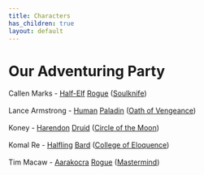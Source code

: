 ```yaml
---
title: Characters
has_children: true
layout: default
---
```


# Our Adventuring Party

Callen Marks - [Half-Elf](http://dnd5e.wikidot.com/half-elf) [Rogue](http://dnd5e.wikidot.com/rogue) ([Soulknife](http://dnd5e.wikidot.com/rogue:soulknife)) <br><br>
Lance Armstrong - [Human](http://dnd5e.wikidot.com/human) [Paladin](http://dnd5e.wikidot.com/paladin) ([Oath of Vengeance](http://dnd5e.wikidot.com/paladin:vengeance)) <br><br>
Koney - [Harendon](http://dnd5e.wikidot.com/harengon) [Druid](http://dnd5e.wikidot.com/druid) ([Circle of the Moon](http://dnd5e.wikidot.com/druid:moon))<br><br>
Komal Re - [Halfling](http://dnd5e.wikidot.com/halfling) [Bard](http://dnd5e.wikidot.com/bard) ([College of Eloquence](http://dnd5e.wikidot.com/bard:eloquence))<br><br>
Tim Macaw - [Aarakocra](http://dnd5e.wikidot.com/aarakocra) [Rogue](http://dnd5e.wikidot.com/rogue) ([Mastermind](http://dnd5e.wikidot.com/rogue:mastermind))
